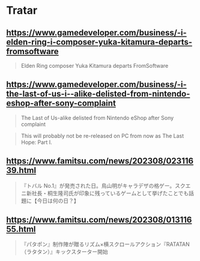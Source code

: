 # Tratar

## https://www.gamedeveloper.com/business/-i-elden-ring-i-composer-yuka-kitamura-departs-fromsoftware

> Elden Ring composer Yuka Kitamura departs FromSoftware

## https://www.gamedeveloper.com/business/-i-the-last-of-us-i--alike-delisted-from-nintendo-eshop-after-sony-complaint

> The Last of Us-alike delisted from Nintendo eShop after Sony complaint

> This will probably not be re-released on PC from now as The Last Hope: Part I.

## https://www.famitsu.com/news/202308/02311639.html

> 『トバル No.1』が発売された日。鳥山明がキャラデザの格ゲー。スクエニ新社長・桐生隆司氏が印象に残っているゲームとして挙げたことでも話題に【今日は何の日？】

## https://www.famitsu.com/news/202308/01311655.html

> 『パタポン』制作陣が贈るリズム×横スクロールアクション『RATATAN（ラタタン）』キックスターター開始
